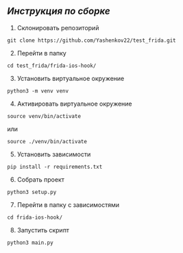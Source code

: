 ***Инструкция по сборке***
---
1. Склонировать репозиторий
```
git clone https://github.com/Yashenkov22/test_frida.git
```
2. Перейти в папку
```
cd test_frida/frida-ios-hook/
```
3. Установить виртуальное окружение
```
python3 -m venv venv
```
4. Активировать виртуальное окружение
```
source venv/bin/activate
```
или
```
source ./venv/bin/activate
```
5. Установить зависимости
```
pip install -r requirements.txt
```
6. Собрать проект
```
python3 setup.py
```
7. Перейти в папку с зависимостями
```
cd frida-ios-hook/
```
8. Запустить скрипт
```
python3 main.py
```